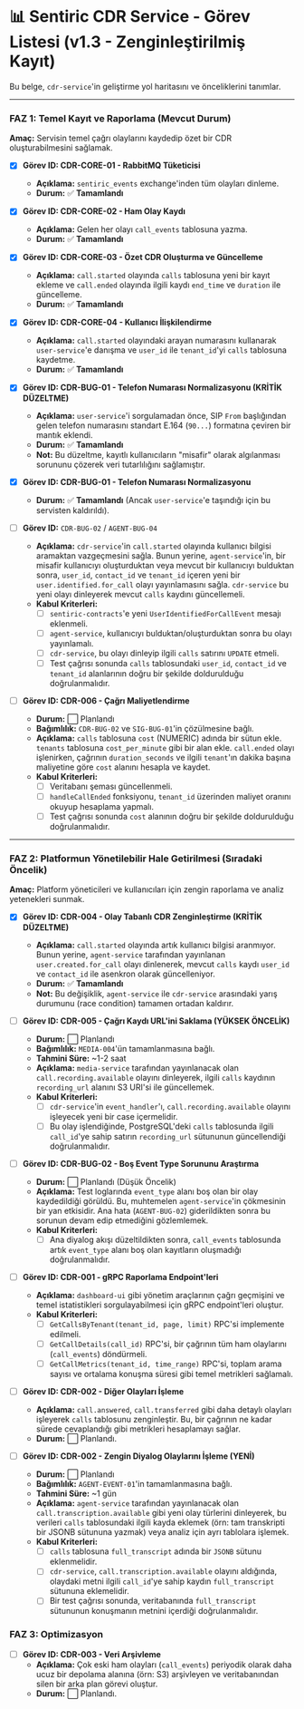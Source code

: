 # 📊 Sentiric CDR Service - Görev Listesi (v1.3 - Zenginleştirilmiş Kayıt)

Bu belge, `cdr-service`'in geliştirme yol haritasını ve önceliklerini tanımlar.

---

### **FAZ 1: Temel Kayıt ve Raporlama (Mevcut Durum)**

**Amaç:** Servisin temel çağrı olaylarını kaydedip özet bir CDR oluşturabilmesini sağlamak.

-   [x] **Görev ID: CDR-CORE-01 - RabbitMQ Tüketicisi**
    -   **Açıklama:** `sentiric_events` exchange'inden tüm olayları dinleme.
    -   **Durum:** ✅ **Tamamlandı**

-   [x] **Görev ID: CDR-CORE-02 - Ham Olay Kaydı**
    -   **Açıklama:** Gelen her olayı `call_events` tablosuna yazma.
    -   **Durum:** ✅ **Tamamlandı**

-   [x] **Görev ID: CDR-CORE-03 - Özet CDR Oluşturma ve Güncelleme**
    -   **Açıklama:** `call.started` olayında `calls` tablosuna yeni bir kayıt ekleme ve `call.ended` olayında ilgili kaydı `end_time` ve `duration` ile güncelleme.
    -   **Durum:** ✅ **Tamamlandı**

-   [x] **Görev ID: CDR-CORE-04 - Kullanıcı İlişkilendirme**
    -   **Açıklama:** `call.started` olayındaki arayan numarasını kullanarak `user-service`'e danışma ve `user_id` ile `tenant_id`'yi `calls` tablosuna kaydetme.
    -   **Durum:** ✅ **Tamamlandı**

-   [x] **Görev ID: CDR-BUG-01 - Telefon Numarası Normalizasyonu (KRİTİK DÜZELTME)**
    -   **Açıklama:** `user-service`'i sorgulamadan önce, SIP `From` başlığından gelen telefon numarasını standart E.164 (`90...`) formatına çeviren bir mantık eklendi.
    -   **Durum:** ✅ **Tamamlandı**
    -   **Not:** Bu düzeltme, kayıtlı kullanıcıların "misafir" olarak algılanması sorununu çözerek veri tutarlılığını sağlamıştır.

-   [x] **Görev ID: CDR-BUG-01 - Telefon Numarası Normalizasyonu**
    -   **Durum:** ✅ **Tamamlandı** (Ancak `user-service`'e taşındığı için bu servisten kaldırıldı).

-   [ ] **Görev ID:** `CDR-BUG-02` / `AGENT-BUG-04`
    -   **Açıklama:** `cdr-service`'in `call.started` olayında kullanıcı bilgisi aramaktan vazgeçmesini sağla. Bunun yerine, `agent-service`'in, bir misafir kullanıcıyı oluşturduktan veya mevcut bir kullanıcıyı bulduktan sonra, `user_id`, `contact_id` ve `tenant_id` içeren yeni bir `user.identified.for_call` olayı yayınlamasını sağla. `cdr-service` bu yeni olayı dinleyerek mevcut `calls` kaydını güncellemeli.
    -   **Kabul Kriterleri:**
        *   [ ] `sentiric-contracts`'e yeni `UserIdentifiedForCallEvent` mesajı eklenmeli.
        *   [ ] `agent-service`, kullanıcıyı bulduktan/oluşturduktan sonra bu olayı yayınlamalı.
        *   [ ] `cdr-service`, bu olayı dinleyip ilgili `calls` satırını `UPDATE` etmeli.
        *   [ ] Test çağrısı sonunda `calls` tablosundaki `user_id`, `contact_id` ve `tenant_id` alanlarının doğru bir şekilde doldurulduğu doğrulanmalıdır.

- [ ] **Görev ID: CDR-006 - Çağrı Maliyetlendirme**
    - **Durum:** ⬜ Planlandı
    - **Bağımlılık:** `CDR-BUG-02` ve `SIG-BUG-01`'in çözülmesine bağlı.
    - **Açıklama:** `calls` tablosuna `cost` (NUMERIC) adında bir sütun ekle. `tenants` tablosuna `cost_per_minute` gibi bir alan ekle. `call.ended` olayı işlenirken, çağrının `duration_seconds` ve ilgili `tenant`'ın dakika başına maliyetine göre `cost` alanını hesapla ve kaydet.
    - **Kabul Kriterleri:**
        - [ ] Veritabanı şeması güncellenmeli.
        - [ ] `handleCallEnded` fonksiyonu, `tenant_id` üzerinden maliyet oranını okuyup hesaplama yapmalı.
        - [ ] Test çağrısı sonunda `cost` alanının doğru bir şekilde doldurulduğu doğrulanmalıdır.

---

### **FAZ 2: Platformun Yönetilebilir Hale Getirilmesi (Sıradaki Öncelik)**

**Amaç:** Platform yöneticileri ve kullanıcıları için zengin raporlama ve analiz yetenekleri sunmak.
-   [x] **Görev ID: CDR-004 - Olay Tabanlı CDR Zenginleştirme (KRİTİK DÜZELTME)**
    -   **Açıklama:** `call.started` olayında artık kullanıcı bilgisi aranmıyor. Bunun yerine, `agent-service` tarafından yayınlanan `user.created.for_call` olayı dinlenerek, mevcut `calls` kaydı `user_id` ve `contact_id` ile asenkron olarak güncelleniyor.
    -   **Durum:** ✅ **Tamamlandı**
    -   **Not:** Bu değişiklik, `agent-service` ile `cdr-service` arasındaki yarış durumunu (race condition) tamamen ortadan kaldırır.


-   [ ] **Görev ID: CDR-005 - Çağrı Kaydı URL'ini Saklama (YÜKSEK ÖNCELİK)**
    -   **Durum:** ⬜ Planlandı
    -   **Bağımlılık:** `MEDIA-004`'ün tamamlanmasına bağlı.
    -   **Tahmini Süre:** ~1-2 saat
    -   **Açıklama:** `media-service` tarafından yayınlanacak olan `call.recording.available` olayını dinleyerek, ilgili `calls` kaydının `recording_url` alanını S3 URI'si ile güncellemek.
    -   **Kabul Kriterleri:**
        -   [ ] `cdr-service`'in `event_handler`'ı, `call.recording.available` olayını işleyecek yeni bir case içermelidir.
        -   [ ] Bu olay işlendiğinde, PostgreSQL'deki `calls` tablosunda ilgili `call_id`'ye sahip satırın `recording_url` sütununun güncellendiği doğrulanmalıdır.

-   [ ] **Görev ID: CDR-BUG-02 - Boş Event Type Sorununu Araştırma**
    -   **Durum:** ⬜ Planlandı (Düşük Öncelik)
    -   **Açıklama:** Test loglarında `event_type` alanı boş olan bir olay kaydedildiği görüldü. Bu, muhtemelen `agent-service`'in çökmesinin bir yan etkisidir. Ana hata (`AGENT-BUG-02`) giderildikten sonra bu sorunun devam edip etmediğini gözlemlemek.
    -   **Kabul Kriterleri:**
        -   [ ] Ana diyalog akışı düzeltildikten sonra, `call_events` tablosunda artık `event_type` alanı boş olan kayıtların oluşmadığı doğrulanmalıdır.

-   [ ] **Görev ID: CDR-001 - gRPC Raporlama Endpoint'leri**
    -   **Açıklama:** `dashboard-ui` gibi yönetim araçlarının çağrı geçmişini ve temel istatistikleri sorgulayabilmesi için gRPC endpoint'leri oluştur.
    -   **Kabul Kriterleri:**
        -   [ ] `GetCallsByTenant(tenant_id, page, limit)` RPC'si implemente edilmeli.
        -   [ ] `GetCallDetails(call_id)` RPC'si, bir çağrının tüm ham olaylarını (`call_events`) döndürmeli.
        -   [ ] `GetCallMetrics(tenant_id, time_range)` RPC'si, toplam arama sayısı ve ortalama konuşma süresi gibi temel metrikleri sağlamalı.

-   [ ] **Görev ID: CDR-002 - Diğer Olayları İşleme**
    -   **Açıklama:** `call.answered`, `call.transferred` gibi daha detaylı olayları işleyerek `calls` tablosunu zenginleştir. Bu, bir çağrının ne kadar sürede cevaplandığı gibi metrikleri hesaplamayı sağlar.
    -   **Durum:** ⬜ Planlandı.

-   [ ] **Görev ID: CDR-002 - Zengin Diyalog Olaylarını İşleme (YENİ)**
    -   **Durum:** ⬜ Planlandı
    -   **Bağımlılık:** `AGENT-EVENT-01`'in tamamlanmasına bağlı.
    -   **Tahmini Süre:** ~1 gün
    -   **Açıklama:** `agent-service` tarafından yayınlanacak olan `call.transcription.available` gibi yeni olay türlerini dinleyerek, bu verileri `calls` tablosundaki ilgili kayda eklemek (örn: tam transkripti bir JSONB sütununa yazmak) veya analiz için ayrı tablolara işlemek.
    -   **Kabul Kriterleri:**
        -   [ ] `calls` tablosuna `full_transcript` adında bir `JSONB` sütunu eklenmelidir.
        -   [ ] `cdr-service`, `call.transcription.available` olayını aldığında, olaydaki metni ilgili `call_id`'ye sahip kaydın `full_transcript` sütununa eklemelidir.
        -   [ ] Bir test çağrısı sonunda, veritabanında `full_transcript` sütununun konuşmanın metnini içerdiği doğrulanmalıdır.    

### **FAZ 3: Optimizasyon**

-   [ ] **Görev ID: CDR-003 - Veri Arşivleme**
    -   **Açıklama:** Çok eski ham olayları (`call_events`) periyodik olarak daha ucuz bir depolama alanına (örn: S3) arşivleyen ve veritabanından silen bir arka plan görevi oluştur.
    -   **Durum:** ⬜ Planlandı.